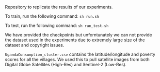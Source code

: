 Repository to replicate the results of our experiments.

To train, run the following command:
`sh run.sh`

To test, run the following command:
`sh run_test.sh`

We have provided the checkpoints but unforntunately we can not provide the dataset used in the experiments due to extremely large size of the dataset and copyright issues.

`UgandaConsumption_cluster.csv` contains the latitude/longitude and poverty scores for all the villages. We used this to pull satellite images from both Digital Globe Satellites (High-Res) and Sentinel-2 (Low-Res).